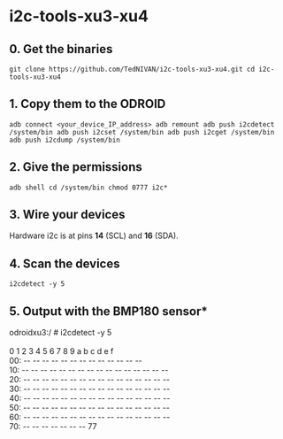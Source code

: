 # i2c-tools-xu3-xu4

## 0. Get the binaries
`git clone https://github.com/TedNIVAN/i2c-tools-xu3-xu4.git
cd i2c-tools-xu3-xu4`

## 1. Copy them to the ODROID
`adb connect <your_device_IP_address>
adb remount
adb push i2cdetect /system/bin
adb push i2cset /system/bin
adb push i2cget /system/bin
adb push i2cdump /system/bin`

## 2. Give the permissions
`adb shell
cd /system/bin
chmod 0777 i2c*`

## 3. Wire your devices
Hardware i2c is at pins **14** (SCL) and **16** (SDA).

## 4. Scan the devices
`i2cdetect -y 5`

## 5. Output with the BMP180 sensor*

odroidxu3:/ # i2cdetect -y 5 <br />                                                  
0  1  2  3  4  5  6  7  8  9  a  b  c  d  e  f  <br />
00:          -- -- -- -- -- -- -- -- -- -- -- -- --  <br />
10: -- -- -- -- -- -- -- -- -- -- -- -- -- -- -- --  <br />
20: -- -- -- -- -- -- -- -- -- -- -- -- -- -- -- --  <br />
30: -- -- -- -- -- -- -- -- -- -- -- -- -- -- -- --  <br />
40: -- -- -- -- -- -- -- -- -- -- -- -- -- -- -- --  <br />
50: -- -- -- -- -- -- -- -- -- -- -- -- -- -- -- --  <br /> 
60: -- -- -- -- -- -- -- -- -- -- -- -- -- -- -- --  <br /> 
70: -- -- -- -- -- -- -- 77 <br />
